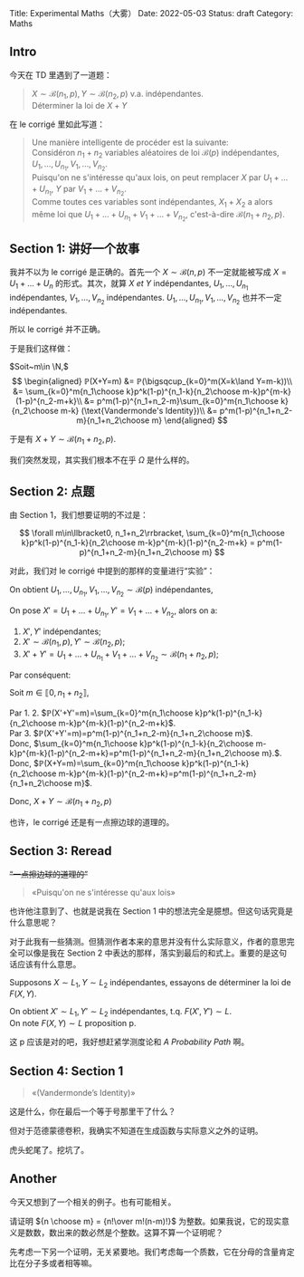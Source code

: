 Title: Experimental Maths（大雾）
Date: 2022-05-03
Status: draft
Category: Maths

## Intro

今天在 TD 里遇到了一道题：

> $X \sim \mathcal{B}(n_1, p), Y \sim \mathcal{B}(n_2, p)$ v.a. indépendantes.  
> Déterminer la loi de $X+Y$

在 le corrigé 里如此写道：

> Une manière intelligente de procéder est la suivante:  
> Considéron $n_1 + n_2$ variables aléatoires de loi $\mathcal{B}(p)$ indépendantes, $U_1, \dots, U_{n_1}, V_1,\dots,V_{n_2}$.  
> Puisqu'on ne s'intéresse qu'aux lois, on peut remplacer $X$ par $U_1+\dots+U_{n_1}$, $Y$ par $V_1+\dots+V_{n_2}$.  
> Comme toutes ces variables sont indépendantes, $X_1 + X_2$ a alors même loi que $U_1+\dots+U_{n_1}+V_1+\dots+V_{n_2}$, c'est-à-dire $\mathcal{B}(n_1+n_2, p)$. 

## Section 1: 讲好一个故事

我并不以为 le corrigé 是正确的。首先一个 $X \sim \mathcal{B}(n, p)$ 不一定就能被写成 $X = U_1+\dots+U_n$ 的形式。其次，就算 $X~et~Y$ indépendantes, $U_1,\dots,U_{n_1}$ indépendantes, $V_1,\dots,V_{n_2}$ indépendantes. $U_1,\dots,U_{n_1},V_1,\dots,V_{n_2}$ 也并不一定 indépendantes. 

所以 le corrigé 并不正确。

于是我们这样做：

$Soit~m\in \N,$  
$$
\begin{aligned}
ℙ(X+Y=m) &= ℙ(\bigsqcup_{k=0}^m(X=k\land Y=m-k))\\
&= \sum_{k=0}^m{n_1\choose k}p^k(1-p)^{n_1-k}{n_2\choose m-k}p^{m-k}(1-p)^{n_2-m+k}\\
&= p^m(1-p)^{n_1+n_2-m}\sum_{k=0}^m{n_1\choose k}{n_2\choose m-k} (\text{Vandermonde's Identity})\\
&= p^m(1-p)^{n_1+n_2-m}{n_1+n_2\choose m}
\end{aligned}
$$

于是有 $X+Y\sim \mathcal{B}(n_1+n_2, p)$. 

我们突然发现，其实我们根本不在乎 $\Omega$ 是什么样的。

## Section 2: 点题

由 Section 1，我们想要证明的不过是：

$$
\forall m\in\llbracket0, n_1+n_2\rrbracket, \sum_{k=0}^m{n_1\choose k}p^k(1-p)^{n_1-k}{n_2\choose m-k}p^{m-k}(1-p)^{n_2-m+k} = p^m(1-p)^{n_1+n_2-m}{n_1+n_2\choose m}
$$

对此，我们对 le corrigé 中提到的那样的变量进行“实验”：

On obtient $U_1,\dots,U_{n_1},V_1,\dots,V_{n_2} \sim \mathcal{B}(p)$ indépendantes, 

On pose $X' = U_1+\dots+U_{n_1}, Y' = V_1+\dots+V_{n_2}$, alors on a: 

1. $X', Y'$ indépendantes; 
2. $X'\sim \mathcal{B}(n_1, p), Y'\sim \mathcal{B}(n_2, p)$;
3. $X'+Y' = U_1+\dots+U_{n_1}+V_1+\dots+V_{n_2}\sim \mathcal{B}(n_1+n_2,p)$;

Par conséquent:

Soit $m\in\llbracket0, n_1+n_2\rrbracket$,

Par 1. 2. $ℙ(X'+Y'=m)=\sum_{k=0}^m{n_1\choose k}p^k(1-p)^{n_1-k}{n_2\choose m-k}p^{m-k}(1-p)^{n_2-m+k}$.  
Par 3. $ℙ(X'+Y'=m)=p^m(1-p)^{n_1+n_2-m}{n_1+n_2\choose m}$.  
Donc, $\sum_{k=0}^m{n_1\choose k}p^k(1-p)^{n_1-k}{n_2\choose m-k}p^{m-k}(1-p)^{n_2-m+k}=p^m(1-p)^{n_1+n_2-m}{n_1+n_2\choose m}.$.  
Donc, $ℙ(X+Y=m)=\sum_{k=0}^m{n_1\choose k}p^k(1-p)^{n_1-k}{n_2\choose m-k}p^{m-k}(1-p)^{n_2-m+k}=p^m(1-p)^{n_1+n_2-m}{n_1+n_2\choose m}$.

Donc, $X+Y\sim \mathcal{B}(n_1+n_2,p)$

也许，le corrigé 还是有一点擦边球的道理的。

## Section 3: Reread

<del>“一点擦边球的道理的”</del>

> «Puisqu'on ne s'intéresse qu'aux lois»

也许他注意到了、也就是说我在 Section 1 中的想法完全是臆想。但这句话究竟是什么意思呢？

对于此我有一些猜测。但猜测作者本来的意思并没有什么实际意义，作者的意思完全可以像是我在 Section 2 中表达的那样，落实到最后的和式上。重要的是这句话应该有什么意思。

Supposons $X\sim L_1, Y\sim L_2$ indépendantes, essayons de déterminer la loi de $F(X, Y)$.

On obtient $X'\sim L_1, Y'\sim L_2$ indépendantes, t.q. $F(X', Y')\sim L$.  
On note $F(X, Y)\sim L$ proposition p. 

这 p 应该是对的吧，我好想赶紧学测度论和 *A Probability Path* 啊。

## Section 4: Section 1

> «$(\text{Vandermonde's Identity})$»

这是什么，你在最后一个等于号那里干了什么？

但对于范德蒙德卷积，我确实不知道在生成函数与实际意义之外的证明。

虎头蛇尾了。挖坑了。

## Another

今天又想到了一个相关的例子。也有可能相关。

请证明 ${n \choose m} = {n!\over m!(n-m)!}$ 为整数。如果我说，它的现实意义是数数，数出来的数必然是个整数。这算不算一个证明呢？

先考虑一下另一个证明，无关紧要地。我们考虑每一个质数，它在分母的含量肯定比在分子多或者相等嘛。